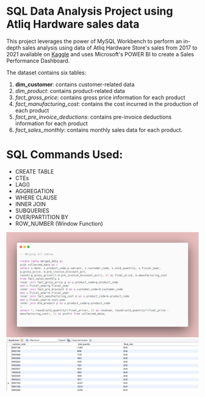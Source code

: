 # SQL Data Analysis Project using Atliq Hardware sales data
This project leverages the power of MySQL Workbench to perform an in-depth sales analysis using data of Atliq Hardware Store's sales from 2017 to 2021 available on [Kaggle](https://www.kaggle.com/code/irnehred/sales-domain-data-analysis) and uses Microsoft's POWER BI to create a Sales Performance Dashboard.

The dataset contains six tables:
1. **dim_customer**: contains customer-related data
2. *dim_product*: contains product-related data
3. *fact_gross_price*: contains gross price information for each product
4. *fact_manufacturing_cost*: contains the cost incurred in the production of each product
5. *fact_pre_invoice_deductions*: contains pre-invoice deductions information for each product
6. *fact_sales_monthly*: contains monthly sales data for each product.

# SQL Commands Used:
- CREATE TABLE
- CTEs
- LAG()
- AGGREGATION
- WHERE CLAUSE
- INNER JOIN
- SUBQUERIES
- OVER/PARTITION BY
- ROW_NUMBER (Window Function)

![Query1](images/query1.1.png)
![result1](images/result1.png)

